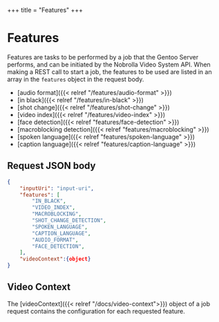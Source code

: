 +++
title = "Features"
+++

# Features

Features are tasks to be performed by a job that the Gentoo Server performs, and can be initiated by the Nobrolla Video System API. When making a REST call to start a job, the features to be used are listed in an array in the `features` object in the request body.

+ [audio format]({{< relref "/features/audio-format" >}})
+ [in black]({{< relref "/features/in-black" >}})
+ [shot change]({{< relref "/features/shot-change" >}})
+ [video index]({{< relref "/features/video-index" >}})
+ [face detection]({{< relref "features/face-detection" >}})
+ [macroblocking detection]({{< relref "features/macroblocking" >}})
+ [spoken language]({{< relref "features/spoken-language" >}})
+ [caption language]({{< relref "features/caption-language" >}})

## Request JSON body

```JSON
{
    "inputUri": "input-uri",
    "features": [
        "IN_BLACK",
        "VIDEO_INDEX",
        "MACROBLOCKING",
        "SHOT_CHANGE_DETECTION",
        "SPOKEN_LANGUAGE",
        "CAPTION_LANGUAGE",
        "AUDIO_FORMAT",
        "FACE_DETECTION",
    ],
    "videoContext":{object}
}
```
## Video Context

The [videoContext]({{< relref "/docs/video-context">}}) object of a job request contains the configuration for each requested feature. 

